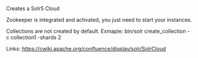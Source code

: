 Creates a Solr5 Cloud

Zookeeper is integrated and activated, you just need to start your instances.

Collections are not created by default. 
Exmaple: 
bin/solr create_collection -c collection1 -shards 2

Links: 
https://cwiki.apache.org/confluence/display/solr/SolrCloud
